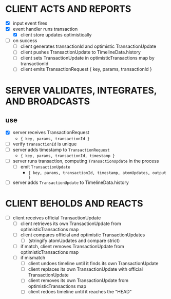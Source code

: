 # CLIENT ACTS AND REPORTS
- [x] input event fires
- [x] event handler runs transaction
  - [x] client store updates optimistically
- [ ] on success
  - [ ] client generates transactionId and optimistic TransactionUpdate
  - [ ] client pushes TransactionUpdate to TimelineData.history
  - [ ] client sets TransactionUpdate in optimisticTransactions map by transactionId
  - [ ] client emits TransactionRequest { key, params, transactionId }

# SERVER VALIDATES, INTEGRATES, AND BROADCASTS
## use
- [x] server receives TransactionRequest
  - `{ key, params, transactionId }`
- [ ] verify `transactionId` is unique
- [ ] server adds timestamp to `TransactionRequest`
  - `{ key, params, transactionId, timestamp }`
- [ ] server runs transaction, computing `TransactionUpdate` in the process
  - [ ] emit `TransactionUpdate` 
    - `{ key, params, transactionId, timestamp, atomUpdates, output }`
- [ ] server adds `TransactionUpdate` to TimelineData.history

# CLIENT BEHOLDS AND REACTS
- [ ] client receives official TransactionUpdate
  - [ ] client retrieves its own TransactionUpdate from optimisticTransactions map
  - [ ] client compares official and optimistic TransactionUpdates
    - [ ] (stringify atomUpdates and compare strict)
  - [ ] if match, client removes TransactionUpdate from optimisticTransactions map
  - [ ] if mismatch
    - [ ] client undoes timeline until it finds its own TransactionUpdate
    - [ ] client replaces its own TransactionUpdate with official TransactionUpdate
    - [ ] client removes its own TransactionUpdate from optimisticTransactions map
    - [ ] client redoes timeline until it reaches the "HEAD"
